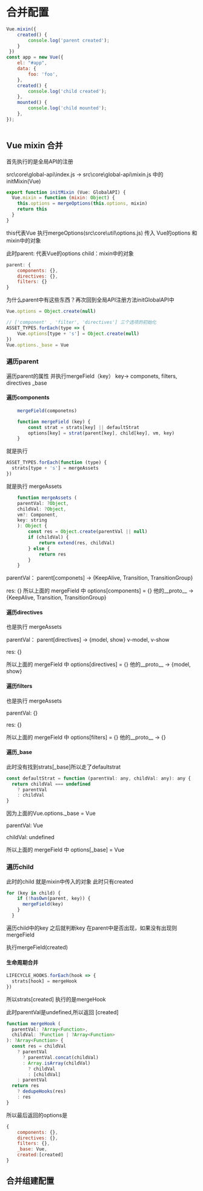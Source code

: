 # 合并配置



```javascript
Vue.mixin({
    created() {
    	console.log('parent created');
    }
 })
const app = new Vue({
    el: "#app",
    data: {
        foo: 'foo',
    },
    created() {
        console.log('child created');
    },
    mounted() {
        console.log('child mounted');
    },
});
    
```

##  Vue mixin 合并

首先执行的是全局API的注册

src\core\global-api\index.js -> src\core\global-api\mixin.js 中的 initMixin(Vue)

```javascript
export function initMixin (Vue: GlobalAPI) {
  Vue.mixin = function (mixin: Object) {
    this.options = mergeOptions(this.options, mixin)
    return this
  }
}

```

this代表Vue   执行mergeOptions(src\core\util\options.js)  传入 Vue的options 和 mixin中的对象

此时parent: 代表Vue的options   child：mixin中的对象

```javascript
parent: {
    components: {},
    directives: {},
    filters: {}
}
```

为什么parent中有这些东西？再次回到全局API注册方法initGlobalAPI中

```javascript
Vue.options = Object.create(null)

// ['component' , 'filter', 'directives'] 三个选项的初始化
ASSET_TYPES.forEach(type => {
    Vue.options[type + 's'] = Object.create(null)
})
Vue.options._base = Vue
```

### 遍历parent

遍历parent的属性 并执行mergeField（key） key-> componets, filters, directives _base

#### 遍历components

```javascript
    mergeField(componetns)

    function mergeField (key) {
        const strat = strats[key] || defaultStrat
        options[key] = strat(parent[key], child[key], vm, key)
    }

```
就是执行 

```javascript
ASSET_TYPES.forEach(function (type) {
  strats[type + 's'] = mergeAssets
})
```

就是执行 mergeAssets
```javascript
    function mergeAssets (
    parentVal: ?Object,
    childVal: ?Object,
    vm?: Component,
    key: string
    ): Object {
        const res = Object.create(parentVal || null)
        if (childVal) {
            return extend(res, childVal)
        } else {
            return res
        }
    }
```

parentVal： parent[componets] -> {KeepAlive, Transition, TransitionGroup}

res: {}
所以上面的 mergeField 中 options[components] = {}   他的__proto__ -> {KeepAlive, Transition, TransitionGroup}

#### 遍历directives

也是执行 mergeAssets

parentVal： parent[directives] -> {model, show} v-model, v-show

res: {}

所以上面的 mergeField 中 options[directives] = {}   他的__proto__ -> {model, show}

#### 遍历filters

也是执行 mergeAssets

parentVal:  {}

res: {}

所以上面的 mergeField 中 options[filters] = {}   他的__proto__ -> {}

#### 遍历_base

此时没有找到strats[_base]所以走了defaultstrat

```javascript
const defaultStrat = function (parentVal: any, childVal: any): any {
  return childVal === undefined
    ? parentVal
    : childVal
}
```

因为上面的Vue.options._base = Vue

parentVal: Vue

childVal: undefined

所以上面的 mergeField 中 options[_base] = Vue

### 遍历child

此时的child 就是mixin中传入的对象 此时只有created

```javascript
for (key in child) {
    if (!hasOwn(parent, key)) {
      mergeField(key)
    }
  }
```

遍历child中的key 之后就判断key 在parent中是否出现，如果没有出现则mergeField

执行mergeField(created)

#### 生命周期合并

```javascript
LIFECYCLE_HOOKS.forEach(hook => {
  strats[hook] = mergeHook
})

```

所以strats[created] 执行的是mergeHook 

此时parentVal是undefined,所以返回 [created]

```javascript
function mergeHook (
  parentVal: ?Array<Function>,
  childVal: ?Function | ?Array<Function>
): ?Array<Function> {
  const res = childVal
    ? parentVal
      ? parentVal.concat(childVal)
      : Array.isArray(childVal)
        ? childVal
        : [childVal]
    : parentVal
  return res
    ? dedupeHooks(res)
    : res
}
```

所以最后返回的options是

```javascript
{
    components: {},
    directives: {},
    filters: {},
    _base: Vue,
    created:[created]
}
```



## 合并组建配置



